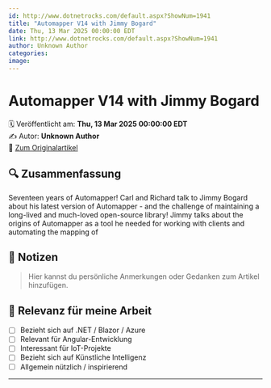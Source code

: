 ```yaml
---
id: http://www.dotnetrocks.com/default.aspx?ShowNum=1941
title: "Automapper V14 with Jimmy Bogard"
date: Thu, 13 Mar 2025 00:00:00 EDT
link: http://www.dotnetrocks.com/default.aspx?ShowNum=1941
author: Unknown Author
categories: 
image: 
---
```


# Automapper V14 with Jimmy Bogard

🗓️ Veröffentlicht am: **Thu, 13 Mar 2025 00:00:00 EDT**  
✍️ Autor: **Unknown Author**  
🔗 [Zum Originalartikel](http://www.dotnetrocks.com/default.aspx?ShowNum=1941)

## 🔍 Zusammenfassung

Seventeen years of Automapper! Carl and Richard talk to Jimmy Bogard about his latest version of Automapper - and the challenge of maintaining a long-lived and much-loved open-source library! Jimmy talks about the origins of Automapper as a tool he needed for working with clients and automating the mapping of

## 📌 Notizen

> Hier kannst du persönliche Anmerkungen oder Gedanken zum Artikel hinzufügen.

## 🧠 Relevanz für meine Arbeit

- [ ] Bezieht sich auf .NET / Blazor / Azure
- [ ] Relevant für Angular-Entwicklung
- [ ] Interessant für IoT-Projekte
- [ ] Bezieht sich auf Künstliche Intelligenz
- [ ] Allgemein nützlich / inspirierend

---
